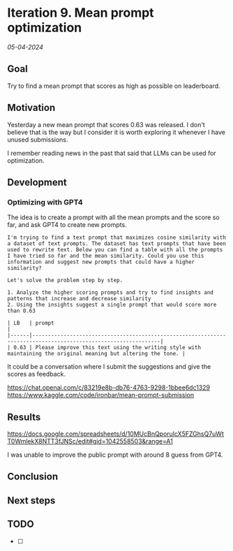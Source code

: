 # Iteration 9. Mean prompt optimization

_05-04-2024_

## Goal

Try to find a mean prompt that scores as high as possible on leaderboard.

## Motivation

Yesterday a new mean prompt that scores 0.63 was released. I don't believe that is the way but I consider it is worth exploring it whenever I have unused submissions.

I remember reading news in the past that said that LLMs can be used for optimization.

## Development

### Optimizing with GPT4

The idea is to create a prompt with all the mean prompts and the score so far, and ask GPT4 to create new prompts.

```
I'm trying to find a text prompt that maximizes cosine similarity with a dataset of text prompts. The dataset has text prompts that have been used to rewrite text. Below you can find a table with all the prompts I have tried so far and the mean similarity. Could you use this information and suggest new prompts that could have a higher similarity?

Let's solve the problem step by step.

1. Analyze the higher scoring prompts and try to find insights and patterns that increase and decrease similarity
2. Using the insights suggest a single prompt that would score more than 0.63

| LB   | prompt                                                                                                        |
|------|---------------------------------------------------------------------------------------------------------------|
| 0.63 | Please improve this text using the writing style with maintaining the original meaning but altering the tone. |

```

It could be a conversation where I submit the suggestions and give the scores as feedback.

<https://chat.openai.com/c/83219e8b-db76-4763-9298-1bbee6dc1329>
<https://www.kaggle.com/code/ironbar/mean-prompt-submission>

## Results

<https://docs.google.com/spreadsheets/d/10MUcBnQporulcX5FZGhsQ7uWtT0WmlekX8NTT3fJNSc/edit#gid=1042558503&range=A1>

I was unable to improve the public prompt with around 8 guess from GPT4.

## Conclusion

## Next steps

## TODO

- [ ]
